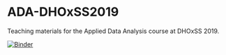 # ADA-DHOxSS2019
Teaching materials for the Applied Data Analysis course at DHOxSS 2019.

[![Binder](https://mybinder.org/badge_logo.svg)](https://mybinder.org/v2/gh/mromanello/ADA-DHOxSS2019/master)
